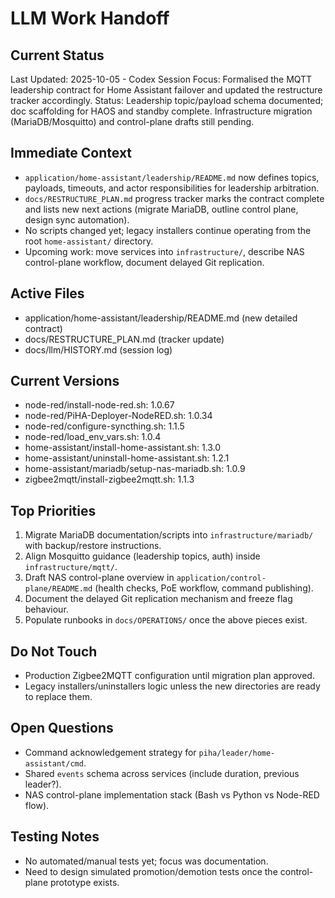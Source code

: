 # LLM Work Handoff

## Current Status

Last Updated: 2025-10-05 - Codex
Session Focus: Formalised the MQTT leadership contract for Home Assistant failover and updated the restructure tracker accordingly.
Status: Leadership topic/payload schema documented; doc scaffolding for HAOS and standby complete. Infrastructure migration (MariaDB/Mosquitto) and control-plane drafts still pending.

## Immediate Context

- `application/home-assistant/leadership/README.md` now defines topics, payloads, timeouts, and actor responsibilities for leadership arbitration.
- `docs/RESTRUCTURE_PLAN.md` progress tracker marks the contract complete and lists new next actions (migrate MariaDB, outline control plane, design sync automation).
- No scripts changed yet; legacy installers continue operating from the root `home-assistant/` directory.
- Upcoming work: move services into `infrastructure/`, describe NAS control-plane workflow, document delayed Git replication.

## Active Files
- application/home-assistant/leadership/README.md (new detailed contract)
- docs/RESTRUCTURE_PLAN.md (tracker update)
- docs/llm/HISTORY.md (session log)

## Current Versions
- node-red/install-node-red.sh: 1.0.67
- node-red/PiHA-Deployer-NodeRED.sh: 1.0.34
- node-red/configure-syncthing.sh: 1.1.5
- node-red/load_env_vars.sh: 1.0.4
- home-assistant/install-home-assistant.sh: 1.3.0
- home-assistant/uninstall-home-assistant.sh: 1.2.1
- home-assistant/mariadb/setup-nas-mariadb.sh: 1.0.9
- zigbee2mqtt/install-zigbee2mqtt.sh: 1.1.3

## Top Priorities
1. Migrate MariaDB documentation/scripts into `infrastructure/mariadb/` with backup/restore instructions.
2. Align Mosquitto guidance (leadership topics, auth) inside `infrastructure/mqtt/`.
3. Draft NAS control-plane overview in `application/control-plane/README.md` (health checks, PoE workflow, command publishing).
4. Document the delayed Git replication mechanism and freeze flag behaviour.
5. Populate runbooks in `docs/OPERATIONS/` once the above pieces exist.

## Do Not Touch
- Production Zigbee2MQTT configuration until migration plan approved.
- Legacy installers/uninstallers logic unless the new directories are ready to replace them.

## Open Questions
- Command acknowledgement strategy for `piha/leader/home-assistant/cmd`.
- Shared `events` schema across services (include duration, previous leader?).
- NAS control-plane implementation stack (Bash vs Python vs Node-RED flow).

## Testing Notes
- No automated/manual tests yet; focus was documentation.
- Need to design simulated promotion/demotion tests once the control-plane prototype exists.

